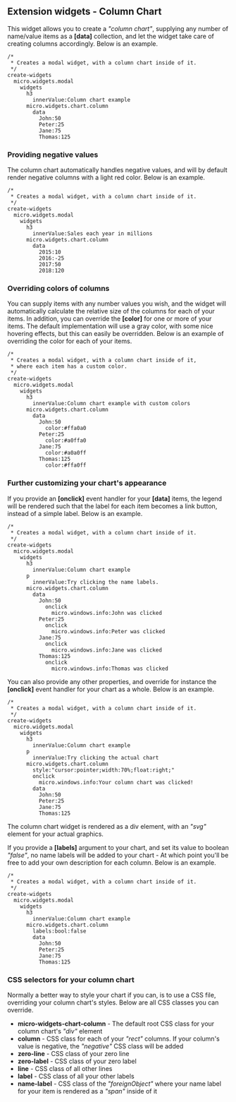 ## Extension widgets - Column Chart

This widget allows you to create a _"column chart"_, supplying any number of name/value items as a **[data]**
collection, and let the widget take care of creating columns accordingly. Below is an example.

```hyperlambda-snippet
/*
 * Creates a modal widget, with a column chart inside of it.
 */
create-widgets
  micro.widgets.modal
    widgets
      h3
        innerValue:Column chart example
      micro.widgets.chart.column
        data
          John:50
          Peter:25
          Jane:75
          Thomas:125
```

### Providing negative values

The column chart automatically handles negative values, and will by default render negative columns with a
light red color. Below is an example.

```hyperlambda-snippet
/*
 * Creates a modal widget, with a column chart inside of it.
 */
create-widgets
  micro.widgets.modal
    widgets
      h3
        innerValue:Sales each year in millions
      micro.widgets.chart.column
        data
          2015:10
          2016:-25
          2017:50
          2018:120
```

### Overriding colors of columns

You can supply items with any number values you wish, and the widget will automatically calculate
the relative size of the columns for each of your items. In addition, you can override the **[color]** for one
or more of your items. The default implementation will use a gray color, with some nice hovering effects, but
this can easily be overridden. Below is an example of overriding the color for each of your items.


```hyperlambda-snippet
/*
 * Creates a modal widget, with a column chart inside of it,
 * where each item has a custom color.
 */
create-widgets
  micro.widgets.modal
    widgets
      h3
        innerValue:Column chart example with custom colors
      micro.widgets.chart.column
        data
          John:50
            color:#ffa0a0
          Peter:25
            color:#a0ffa0
          Jane:75
            color:#a0a0ff
          Thomas:125
            color:#ffa0ff
```

### Further customizing your chart's appearance

If you provide an **[onclick]** event handler for your **[data]** items, the legend will be rendered
such that the label for each item becomes a link button, instead of a simple label. Below is an example.

```hyperlambda-snippet
/*
 * Creates a modal widget, with a column chart inside of it.
 */
create-widgets
  micro.widgets.modal
    widgets
      h3
        innerValue:Column chart example
      p
        innerValue:Try clicking the name labels.
      micro.widgets.chart.column
        data
          John:50
            onclick
              micro.windows.info:John was clicked
          Peter:25
            onclick
              micro.windows.info:Peter was clicked
          Jane:75
            onclick
              micro.windows.info:Jane was clicked
          Thomas:125
            onclick
              micro.windows.info:Thomas was clicked
```

You can also provide any other properties, and override for instance the **[onclick]** event handler for
your chart as a whole. Below is an example.

```hyperlambda-snippet
/*
 * Creates a modal widget, with a column chart inside of it.
 */
create-widgets
  micro.widgets.modal
    widgets
      h3
        innerValue:Column chart example
      p
        innerValue:Try clicking the actual chart
      micro.widgets.chart.column
        style:"cursor:pointer;width:70%;float:right;"
        onclick
          micro.windows.info:Your column chart was clicked!
        data
          John:50
          Peter:25
          Jane:75
          Thomas:125
```

The column chart widget is rendered as a div element, with an _"svg"_ element for your actual graphics.

If you provide a **[labels]** argument to your chart, and set its value to boolean _"false"_, no name labels
will be added to your chart - At which point you'll be free to add your own description for each column. Below is
an example.

```hyperlambda-snippet
/*
 * Creates a modal widget, with a column chart inside of it.
 */
create-widgets
  micro.widgets.modal
    widgets
      h3
        innerValue:Column chart example
      micro.widgets.chart.column
        labels:bool:false
        data
          John:50
          Peter:25
          Jane:75
          Thomas:125
```

### CSS selectors for your column chart

Normally a better way to style your chart if you can, is to use a CSS file, overriding your column chart's
styles. Below are all CSS classes you can override.

* __micro-widgets-chart-column__ - The default root CSS class for your column chart's _"div"_ element
* __column__ - CSS class for each of your _"rect"_ columns. If your column's value is negative, the _"negative"_ CSS class will be added
* __zero-line__ - CSS class of your zero line
* __zero-label__ - CSS class of your zero label
* __line__ - CSS class of all other lines
* __label__ - CSS class of all your other labels
* __name-label__ - CSS class of the _"foreignObject"_ where your name label for your item is rendered as a _"span"_ inside of it
